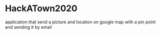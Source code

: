 # HackATown2020
application that send a picture and location on google map with a pin point and sending it by email
